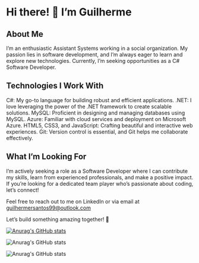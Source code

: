 # Hi there! 👋 I’m Guilherme
## About Me
I’m an enthusiastic Assistant Systems working in a social organization. My passion lies in software development, and I’m always eager to learn and explore new technologies. Currently, I’m seeking opportunities as a C# Software Developer.

## Technologies I Work With
C#: My go-to language for building robust and efficient applications.
.NET: I love leveraging the power of the .NET framework to create scalable solutions.
MySQL: Proficient in designing and managing databases using MySQL.
Azure: Familiar with cloud services and deployment on Microsoft Azure.
HTML5, CSS3, and JavaScript: Crafting beautiful and interactive web experiences.
Git: Version control is essential, and Git helps me collaborate effectively.
## What I’m Looking For
I’m actively seeking a role as a Software Developer where I can contribute my skills, learn from experienced professionals, and make a positive impact. If you’re looking for a dedicated team player who’s passionate about coding, let’s connect!

Feel free to reach out to me on LinkedIn or via email at guilhermersantos99@outlook.com

Let’s build something amazing together! 🚀

[![Anurag's GitHub stats](https://github-readme-stats.vercel.app/api?username=Guilherme-R-Santos)](https://github.com/anuraghazra/github-readme-stats)

![Anurag's GitHub stats](https://github-readme-stats.vercel.app/api?username=Guilherme-R-Santos&show=reviews,discussions_started,discussions_answered,prs_merged,prs_merged_percentage)

![Anurag's GitHub stats](https://github-readme-stats.vercel.app/api?username=Guilherme-R-Santos&show_icons=true)
